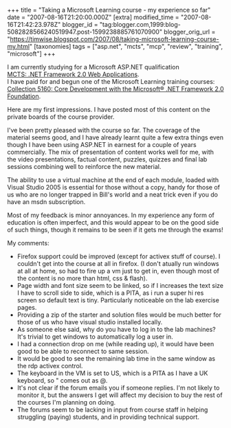 +++
title = "Taking a Microsoft Learning course - my experience so far"
date = "2007-08-16T21:20:00.000Z"
[extra]
modified_time = "2007-08-16T21:42:23.978Z"
blogger_id = "tag:blogger.com,1999:blog-5082828566240519947.post-1599238885761070900"
blogger_orig_url = "https://timwise.blogspot.com/2007/08/taking-microsoft-learning-course-my.html"
[taxonomies]
tags = ["asp.net", "mcts", "mcp", "review", "training", "microsoft"]
+++

I am currently studying for a Microsoft ASP.NET qualification  
[MCTS: .NET Framework 2.0 Web Applications](http://www.microsoft.com/learning/mcp/mcts/webapps/default.mspx).  
I have paid for and begun one of the Microsoft Learning training courses:  
[Collection 5160: Core Development with the Microsoft® .NET Framework 2.0 Foundation](https://www.microsoftelearning.com/eLearning/offerDetail.aspx?offerPriceId=127339).  

Here are my first impressions. I have posted most of this content on the private boards of the course provider.  

I've been pretty pleased with the course so far. The coverage of the material seems good, and I have already learnt quite a few extra things even though I have been using ASP.NET in earnest for a couple of years commercially. The mix of presentation of content works well for me, with the video presentations, factual content, puzzles, quizzes and final lab sessions combining well to reinforce the new material.  

The ability to use a virtual machine at the end of each module, loaded with Visual Studio 2005 is essential for those without a copy, handy for those of us who are no longer trapped in Bill's world and a neat trick even if you do have an msdn subscription.  

Most of my feedback is minor annoyances. In my experience any form of education is often imperfect, and this would appear to be on the good side of such things, though it remains to be seen if it gets me through the exams!  

My comments:  
- Firefox support could be improved (except for activex stuff of course). I couldn't get into the course at all in firefox. (I don't atually run windows at all at home, so had to fire up a vm just to get in, even though most of the content is no more than html, css & flash).  
- Page width and font size seem to be linked, so if I increases the text size I have to scroll side to side, which is a PITA, as i run a super hi res screen so default text is tiny. Particularly noticeable on the lab exercise pages.  
- Providing a zip of the starter and solution files would be much better for those of us who have visual studio installed locally.  
- As someone else said, why do you have to log in to the lab machines? It's trivial to get windows to automatically log a user in.  
- I had a connection drop on me (while reading up), it would have been good to be able to reconnect to same session.  
- It would be good to see the remaining lab time in the same window as the rdp activex control.  
- The keyboard in the VM is set to US, which is a PITA as I have a UK keyboard, so " comes out as @.  
- It's not clear if the forum emails you if someone replies. I'm not likely to monitor it, but the answers I get will affect my decision to buy the rest of the courses I'm planning on doing.  
- The forums seem to be lacking in input from course staff in helping struggling (paying) students, and in providing technical support.

